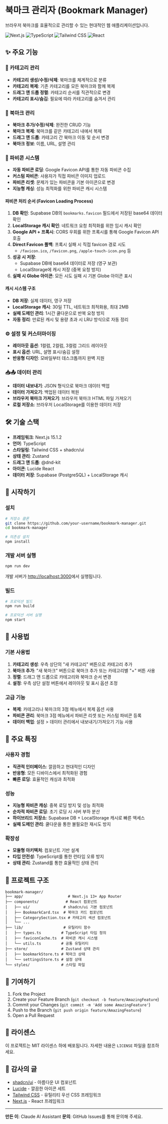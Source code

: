# 북마크 관리자 (Bookmark Manager)

브라우저 북마크를 효율적으로 관리할 수 있는 현대적인 웹 애플리케이션입니다.

![Next.js](https://img.shields.io/badge/Next.js-15.1.2-black?logo=next.js)
![TypeScript](https://img.shields.io/badge/TypeScript-5.0-blue?logo=typescript)
![Tailwind CSS](https://img.shields.io/badge/Tailwind%20CSS-3.4-38bdf8?logo=tailwind-css)
![React](https://img.shields.io/badge/React-18-61dafb?logo=react)

## ✨ 주요 기능

### 📁 카테고리 관리
- **카테고리 생성/수정/삭제**: 북마크를 체계적으로 분류
- **카테고리 복제**: 기존 카테고리를 모든 북마크와 함께 복제
- **드래그 앤 드롭 정렬**: 카테고리 순서를 직관적으로 변경
- **카테고리 표시/숨김**: 필요에 따라 카테고리를 숨겨서 관리

### 🔖 북마크 관리
- **북마크 추가/수정/삭제**: 완전한 CRUD 기능
- **북마크 복제**: 북마크를 같은 카테고리 내에서 복제
- **드래그 앤 드롭**: 카테고리 간 북마크 이동 및 순서 변경
- **북마크 정보**: 이름, URL, 설명 관리

### 🎨 파비콘 시스템
- **자동 파비콘 로딩**: Google Favicon API를 통한 자동 파비콘 수집
- **커스텀 파비콘**: 사용자가 직접 파비콘 이미지 업로드
- **파비콘 리셋**: 문제가 있는 파비콘을 기본 아이콘으로 변경
- **지능형 캐싱**: 성능 최적화를 위한 파비콘 캐시 시스템

#### 파비콘 처리 순서 (Favicon Loading Process)
1. **DB 확인**: Supabase DB의 `bookmarks.favicon` 필드에서 저장된 base64 데이터 확인
2. **LocalStorage 캐시 확인**: 네트워크 요청 최적화를 위한 임시 캐시 확인
3. **Google API + 프록시**: CORS 우회를 위한 프록시를 통해 Google Favicon API 호출
4. **Direct Favicon 폴백**: 프록시 실패 시 직접 favicon 경로 시도
   - `/favicon.ico`, `/favicon.png`, `/apple-touch-icon.png` 등
5. **성공 시 저장**:
   - Supabase DB에 base64 데이터로 저장 (영구 보관)
   - LocalStorage에 캐시 저장 (중복 요청 방지)
6. **실패 시 Globe 아이콘**: 모든 시도 실패 시 기본 Globe 아이콘 표시

#### 캐시 시스템 구조
- **DB 저장**: 실제 데이터, 영구 저장
- **LocalStorage 캐시**: 30일 TTL, 네트워크 최적화용, 최대 2MB
- **실패 도메인 관리**: 1시간 쿨다운으로 반복 요청 방지
- **자동 정리**: 만료된 캐시 및 용량 초과 시 LRU 방식으로 자동 정리

### ⚙️ 설정 및 커스터마이징
- **레이아웃 옵션**: 1컬럼, 2컬럼, 3컬럼 그리드 레이아웃
- **표시 옵션**: URL, 설명 표시/숨김 설정
- **반응형 디자인**: 모바일부터 데스크톱까지 완벽 지원

### 📥📤 데이터 관리
- **데이터 내보내기**: JSON 형식으로 북마크 데이터 백업
- **데이터 가져오기**: 백업된 데이터 복원
- **브라우저 북마크 가져오기**: 브라우저 북마크 HTML 파일 가져오기
- **로컬 저장소**: 브라우저 LocalStorage를 이용한 데이터 저장

## 🛠️ 기술 스택

- **프레임워크**: Next.js 15.1.2
- **언어**: TypeScript
- **스타일링**: Tailwind CSS + shadcn/ui
- **상태 관리**: Zustand
- **드래그 앤 드롭**: @dnd-kit
- **아이콘**: Lucide React
- **데이터 저장**: Supabase (PostgreSQL) + LocalStorage 캐시

## 🚀 시작하기

### 설치

```bash
# 저장소 클론
git clone https://github.com/your-username/bookmark-manager.git
cd bookmark-manager

# 의존성 설치
npm install
```

### 개발 서버 실행

```bash
npm run dev
```

개발 서버가 [http://localhost:3000](http://localhost:3000)에서 실행됩니다.

### 빌드

```bash
# 프로덕션 빌드
npm run build

# 프로덕션 서버 실행
npm start
```

## 📖 사용법

### 기본 사용법
1. **카테고리 생성**: 우측 상단의 "새 카테고리" 버튼으로 카테고리 추가
2. **북마크 추가**: "새 북마크" 버튼으로 북마크 추가 또는 카테고리별 "+" 버튼 사용
3. **정렬**: 드래그 앤 드롭으로 카테고리와 북마크 순서 변경
4. **설정**: 우측 상단 설정 버튼에서 레이아웃 및 표시 옵션 조정

### 고급 기능
- **복제**: 카테고리나 북마크의 3점 메뉴에서 복제 옵션 사용
- **파비콘 관리**: 북마크 3점 메뉴에서 파비콘 리셋 또는 커스텀 파비콘 등록
- **데이터 백업**: 설정 > 데이터 관리에서 내보내기/가져오기 기능 사용

## 🎯 주요 특징

### 사용자 경험
- **직관적 인터페이스**: 깔끔하고 현대적인 디자인
- **반응형**: 모든 디바이스에서 최적화된 경험
- **빠른 로딩**: 효율적인 캐싱과 최적화

### 성능
- **지능형 파비콘 캐싱**: 중복 로딩 방지 및 성능 최적화
- **순차적 파비콘 로딩**: 초기 로딩 시 서버 부하 분산
- **하이브리드 저장소**: Supabase DB + LocalStorage 캐시로 빠른 액세스
- **실패 도메인 관리**: 쿨다운을 통한 불필요한 재시도 방지

### 확장성
- **모듈형 아키텍처**: 컴포넌트 기반 설계
- **타입 안전성**: TypeScript를 통한 런타임 오류 방지
- **상태 관리**: Zustand를 통한 효율적인 상태 관리

## 📁 프로젝트 구조

```
bookmark-manager/
├── app/                    # Next.js 13+ App Router
├── components/            # React 컴포넌트
│   ├── ui/               # shadcn/ui 기본 컴포넌트
│   ├── BookmarkCard.tsx  # 북마크 카드 컴포넌트
│   ├── CategorySection.tsx # 카테고리 섹션 컴포넌트
│   └── ...
├── lib/                  # 유틸리티 함수
│   ├── types.ts         # TypeScript 타입 정의
│   ├── faviconCache.ts  # 파비콘 캐시 시스템
│   └── utils.ts         # 공통 유틸리티
├── store/               # Zustand 상태 관리
│   ├── bookmarkStore.ts # 북마크 상태
│   └── settingsStore.ts # 설정 상태
└── styles/              # 스타일 파일
```

## 🤝 기여하기

1. Fork the Project
2. Create your Feature Branch (`git checkout -b feature/AmazingFeature`)
3. Commit your Changes (`git commit -m 'Add some AmazingFeature'`)
4. Push to the Branch (`git push origin feature/AmazingFeature`)
5. Open a Pull Request

## 📝 라이센스

이 프로젝트는 MIT 라이센스 하에 배포됩니다. 자세한 내용은 `LICENSE` 파일을 참조하세요.

## 🙏 감사의 글

- [shadcn/ui](https://ui.shadcn.com/) - 아름다운 UI 컴포넌트
- [Lucide](https://lucide.dev/) - 깔끔한 아이콘 세트
- [Tailwind CSS](https://tailwindcss.com/) - 유틸리티 우선 CSS 프레임워크
- [Next.js](https://nextjs.org/) - React 프레임워크

---

**만든 이**: Claude AI Assistant
**문의**: GitHub Issues를 통해 문의해 주세요.
